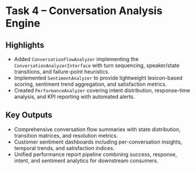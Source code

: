 # Task 4 – Conversation Analysis Engine

## Highlights

- Added `ConversationFlowAnalyzer` implementing the `ConversationAnalyzerInterface` with turn sequencing, speaker/state transitions, and failure-point heuristics.
- Implemented `SentimentAnalyzer` to provide lightweight lexicon-based scoring, sentiment trend aggregation, and satisfaction metrics.
- Created `PerformanceAnalyzer` covering intent distribution, response-time analysis, and KPI reporting with automated alerts.

## Key Outputs

- Comprehensive conversation flow summaries with state distribution, transition matrices, and resolution metrics.
- Customer sentiment dashboards including per-conversation insights, temporal trends, and satisfaction indices.
- Unified performance report pipeline combining success, response, intent, and sentiment analytics for downstream consumers.
